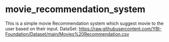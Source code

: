 # movie_recommendation_system
This is a simple movie Recommendation system which suggest movie to the user based on their input.
DataSet: https://raw.githubusercontent.com/YBI-Foundation/Dataset/main/Movies%20Recommendation.csv
